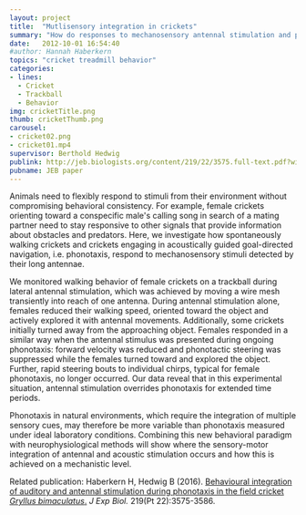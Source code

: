 ```yaml
---
layout: project
title:  "Mutlisensory integration in crickets"
summary: "How do responses to mechanosensory antennal stimulation and phonotaxis interact?"
date:   2012-10-01 16:54:40
#author: Hannah Haberkern
topics: "cricket treadmill behavior"
categories:
- lines:
  - Cricket
  - Trackball
  - Behavior
img: cricketTitle.png
thumb: cricketThumb.png
carousel:
- cricket02.png
- cricket01.mp4
supervisor: Berthold Hedwig
publink: http://jeb.biologists.org/content/219/22/3575.full-text.pdf?with-ds=yes
pubname: JEB paper
---
```

Animals need to flexibly respond to stimuli from their environment without compromising behavioral consistency. For example, female crickets orienting toward a conspecific male's calling song in search of a mating partner need to stay responsive to other signals that provide information about obstacles and predators. Here, we investigate how spontaneously walking crickets and crickets engaging in acoustically guided goal-directed navigation, i.e. phonotaxis, respond to mechanosensory stimuli detected by their long antennae.

We monitored walking behavior of female crickets on a trackball during lateral antennal stimulation, which was achieved by moving a wire mesh transiently into reach of one antenna. During antennal stimulation alone, females reduced their walking speed, oriented toward the object and actively explored it with antennal movements. Additionally, some crickets initially turned away from the approaching object. Females responded in a similar way when the antennal stimulus was presented during ongoing phonotaxis: forward velocity was reduced and phonotactic steering was suppressed while the females turned toward and explored the object. Further, rapid steering bouts to individual chirps, typical for female phonotaxis, no longer occurred. Our data reveal that in this experimental situation, antennal stimulation overrides phonotaxis for extended time periods.

Phonotaxis in natural environments, which require the integration of multiple sensory cues, may therefore be more variable than phonotaxis measured under ideal laboratory conditions. Combining this new behavioral paradigm with neurophysiological methods will show where the sensory-motor integration of antennal and acoustic stimulation occurs and how this is achieved on a mechanistic level.

Related publication:
Haberkern H, Hedwig B (2016). [Behavioural integration of auditory and antennal stimulation during phonotaxis in the field cricket <i>Gryllus bimaculatus</i>.](http://jeb.biologists.org/content/219/22/3575) <i>J Exp Biol.</i> 219(Pt 22):3575-3586.
